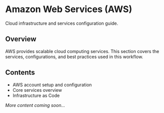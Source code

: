 # Amazon Web Services (AWS)

Cloud infrastructure and services configuration guide.

## Overview

AWS provides scalable cloud computing services. This section covers the services, configurations, and best practices used in this workflow.

## Contents

- AWS account setup and configuration
- Core services overview
- Infrastructure as Code

*More content coming soon...*
